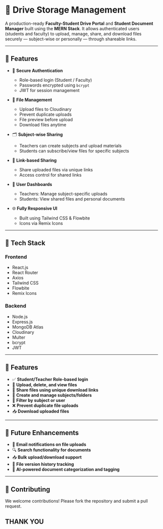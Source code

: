 # 📁 Drive Storage Management

A production-ready **Faculty-Student Drive Portal** and **Student Document Manager** built using the **MERN Stack**. It allows authenticated users (students and faculty) to upload, manage, share, and download files securely — subject-wise or personally — through shareable links.

---

## 🚀 Features

- 🔐 **Secure Authentication**
  - Role-based login (Student / Faculty)
  - Passwords encrypted using `bcrypt`
  - JWT for session management

- 📁 **File Management**
  - Upload files to Cloudinary
  - Prevent duplicate uploads
  - File preview before upload
  - Download files anytime

- 🗂️ **Subject-wise Sharing**
  - Teachers can create subjects and upload materials
  - Students can subscribe/view files for specific subjects

- 🔗 **Link-based Sharing**
  - Share uploaded files via unique links
  - Access control for shared links

- 🎯 **User Dashboards**
  - Teachers: Manage subject-specific uploads
  - Students: View shared files and personal documents

- 🌐 **Fully Responsive UI**
  - Built using Tailwind CSS & Flowbite
  - Icons via Remix Icons

---

## 🧱 Tech Stack

### Frontend
- React.js
- React Router
- Axios
- Tailwind CSS
- Flowbite
- Remix Icons

### Backend
- Node.js
- Express.js
- MongoDB Atlas
- Cloudinary
- Multer
- bcrypt
- JWT

---

## 🚀 Features

- ✅ **Student/Teacher Role-based login**
- 📁 **Upload, delete, and view files**
- 🔗 **Share files using unique download links**
- 📂 **Create and manage subjects/folders**
- 📑 **Filter by subject or user**
- ❌ **Prevent duplicate file uploads**
- 📥 **Download uploaded files**

---

## 📌 Future Enhancements

- 📩 **Email notifications on file uploads**
- 🔍 **Search functionality for documents**
- 📥 **Bulk upload/download support**
- 🧾 **File version history tracking**
- 🧠 **AI-powered document categorization and tagging**

---

## 🤝 Contributing

We welcome contributions! Please fork the repository and submit a pull request.

## THANK YOU

